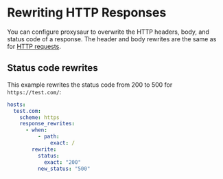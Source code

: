 # Rewriting HTTP Responses

You can configure proxysaur to overwrite the HTTP headers, body, and status code of a response. The header and body rewrites are the same as for [HTTP requests](./http_rewriting.md).

## Status code rewrites

This example rewrites the status code from 200 to 500 for `https://test.com/`:

```yaml
hosts:
  test.com:
    scheme: https
    response_rewrites:
      - when:
          - path:
              exact: /
        rewrite:
          status:
            exact: "200"
          new_status: "500"
```
